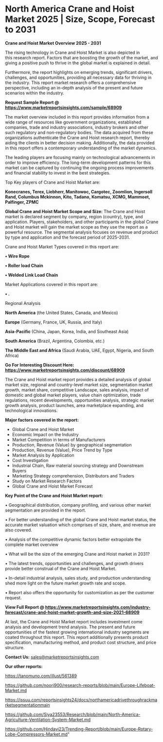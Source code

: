 # North America Crane and Hoist Market 2025 | Size, Scope, Forecast to 2031

<Strong> Crane and Hoist Market Overview 2025 - 2031</strong>

The rising technology in Crane and Hoist Market is also depicted in this research report. Factors that are boosting the growth of the market, and giving a positive push to thrive in the global market is explained in detail.

Furthermore, the report highlights on emerging trends, significant drivers, challenges, and opportunities, providing all necessary data for thriving in the industry. This report market research offers a comprehensive perspective, including an in-depth analysis of the present and future scenarios within the industry.

<strong>Request Sample Report @ <a href=https://www.marketreportsinsights.com/sample/68909>https://www.marketreportsinsights.com/sample/68909</a></strong>

The market overview included in this report provides information from a wide range of resources like government organizations, established companies, trade and industry associations, industry brokers and other such regulatory and non-regulatory bodies. The data acquired from these organizations authenticate the Crane and Hoist research report, thereby aiding the clients in better decision making. Additionally, the data provided in this report offers a contemporary understanding of the market dynamics.

The leading players are focusing mainly on technological advancements in order to improve efficiency. The long-term development patterns for this market can be captured by continuing the ongoing process improvements and financial stability to invest in the best strategies.

Top Key players of Crane and Hoist Market are:

<strong>Konecranes, Terex, Liebherr, Manitowoc, Cargotec, Zoomlion, Ingersoll Rand, Columbus Mckinnon, Kito, Tadano, Komatsu, XCMG, Mammoet, Palfinger, ZPMC</strong>

<strong><b>Global Crane and Hoist Market Scope and Size:</b></strong>
The Crane and Hoist market is declared segment by company, region (country), type, and application. Players, stakeholders, and other participants in the global Crane and Hoist market will gain the market scope as they use the report as a powerful resource. The segmental analysis focuses on revenue and product by type and application and the forecast period of 2025-2031.

Crane and Hoist Market Types covered in this report are:

<strong>• Wire Rope

• Roller load Chain

• Welded Link Load Chain</strong>

Market Applications covered in this report are:

<strong>• .</strong> 

Regional Analysis

<strong>North America</strong> (the United States, Canada, and Mexico)

<strong>Europe</strong> (Germany, France, UK, Russia, and Italy)

<strong>Asia-Pacific</strong> (China, Japan, Korea, India, and Southeast Asia)

<strong>South America</strong> (Brazil, Argentina, Colombia, etc.)

<strong>The Middle East and Africa</strong> (Saudi Arabia, UAE, Egypt, Nigeria, and South Africa)

<strong>Go For Interesting Discount Here: <a href=https://www.marketreportsinsights.com/discount/68909>https://www.marketreportsinsights.com/discount/68909</a></strong>

The Crane and Hoist market report provides a detailed analysis of global market size, regional and country-level market size, segmentation market growth, market share, competitive Landscape, sales analysis, impact of domestic and global market players, value chain optimization, trade regulations, recent developments, opportunities analysis, strategic market growth analysis, product launches, area marketplace expanding, and technological innovations.

<strong><b>Major factors covered in the report:</b></strong>
<ul>
  <li>Global Crane and Hoist Market </li>
  <li>Economic Impact on the Industry</li>
  <li>Market Competition in terms of Manufacturers</li>
  <li>Production, Revenue (Value) by geographical segmentation</li>
  <li>Production, Revenue (Value), Price Trend by Type</li>
  <li>Market Analysis by Application</li>
  <li>Cost Investigation</li>
  <li>Industrial Chain, Raw material sourcing strategy and Downstream Buyers</li>
  <li>Marketing Strategy comprehension, Distributors and Traders</li>
  <li>Study on Market Research Factors</li>
  <li>Global Crane and Hoist Market Forecast</li>
</ul>

<strong><b>Key Point of the Crane and Hoist Market report:</b></strong>

• Geographical distribution, company profiling, and various other market segmentation are provided in the report.

• For better understanding of the global Crane and Hoist market status, the accurate market valuation which comprises of size, share, and revenue are also covered.

• Analysis of the competitive dynamic factors better extrapolate the complete market overview

• What will be the size of the emerging Crane and Hoist market in 2031?

• The latest trends, opportunities and challenges, and growth drivers provide better construal of the Crane and Hoist Market.

• In-detail industrial analysis, sales study, and production understanding shed more light on the future market growth rate and scope.

• Report also offers the opportunity for customization as per the customer request.

<strong><b>View Full Report @ <a href=https://www.marketreportsinsights.com/industry-forecast/crane-and-hoist-market-growth-and-size-2021-68909>https://www.marketreportsinsights.com/industry-forecast/crane-and-hoist-market-growth-and-size-2021-68909</a></b></strong>


At last, the Crane and Hoist Market report includes investment come analysis and development trend analysis. The present and future opportunities of the fastest growing international industry segments are coated throughout this report. This report additionally presents product specification, manufacturing method, and product cost structure, and price structure.

<strong>Contact Us:</strong>
sales@marketreportsinsights.com

<strong>Our other reports:</strong>

<a href=https://tanomuno.com/illust/561389>https://tanomuno.com/illust/561389</a>

<a href=https://github.com/noori900/research-reports/blob/main/Europe-Lifeboat-Market.md>https://github.com/noori900/research-reports/blob/main/Europe-Lifeboat-Market.md</a>

<a href=https://issuu.com/reportsinsights24/docs/northamericadrivethroughrackmarketsegmentationmain>https://issuu.com/reportsinsights24/docs/northamericadrivethroughrackmarketsegmentationmain</a>

<a href=https://github.com/Siya23553/Research/blob/main/North-America-Agriculture-Ventilation-System-Market.md>https://github.com/Siya23553/Research/blob/main/North-America-Agriculture-Ventilation-System-Market.md</a>

<a href=https://github.com/Hindavi23/Trending-Report/blob/main/Europe-Rotary-Lobe-Compressors-Market.md>https://github.com/Hindavi23/Trending-Report/blob/main/Europe-Rotary-Lobe-Compressors-Market.md</a>"

